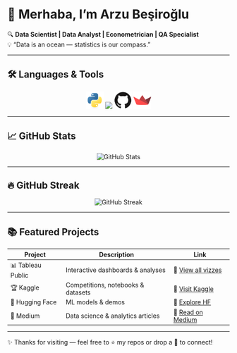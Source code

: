 
# 👋 Merhaba, I’m Arzu Beşiroğlu

🔍 **Data Scientist | Data Analyst | Econometrician | QA Specialist**  
💡 “Data is an ocean — statistics is our compass.”

---

## 🛠 Languages & Tools

<p align="center">
  <img src="https://raw.githubusercontent.com/devicons/devicon/master/icons/python/python-original.svg" width="40"/>
  <img src="https://raw.githubusercontent.com/devicons/devicon/master/icons/tableau/tableau-original.svg" width="40"/>
  <img src="https://raw.githubusercontent.com/devicons/devicon/master/icons/github/github-original.svg" width="40"/>
  <img src="https://raw.githubusercontent.com/devicons/devicon/master/icons/streamlit/streamlit-original.svg" width="40"/>
</p>

---

## 📈 GitHub Stats

<p align="center">
  <img src="https://github-readme-stats.vercel.app/api?username=arzubesiroglu&show_icons=true&include_all_commits=true&theme=dark&count_private=true" alt="GitHub Stats"/>
</p>

---

## 🔥 GitHub Streak

<p align="center">
  <img src="https://github-readme-streak-stats.herokuapp.com?user=arzubesiroglu&theme=dark" alt="GitHub Streak"/>
</p>

---

## 📚 Featured Projects

| Project | Description | Link |
|---------|-------------|------|
| 📊 Tableau Public | Interactive dashboards & analyses | 🔗 [View all vizzes](https://public.tableau.com/app/profile/arzubesiroglu/vizzes) |
| 🏆 Kaggle | Competitions, notebooks & datasets | 🔗 [Visit Kaggle](https://www.kaggle.com/arzubesiroglu) |
| 🤗 Hugging Face | ML models & demos | 🔗 [Explore HF](https://huggingface.co/arzubesiroglu) |
| 📖 Medium | Data science & analytics articles | 🔗 [Read on Medium](https://medium.com/@besirogluarzu) |

---

✨ Thanks for visiting — feel free to ⭐ my repos or drop a 👋 to connect!
